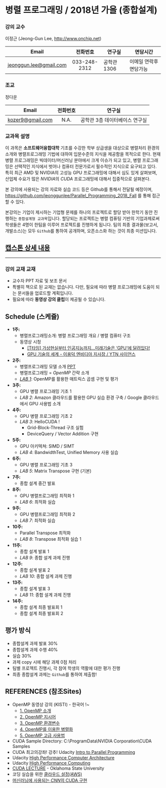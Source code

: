 # 병렬 프로그래밍 / 2018년 가을 (종합설계)

### 강의 교수
 이정근 (Jeong-Gun Lee, http://www.onchip.net)
 
| Email | 전화번호 | 연구실 | 면담시간 |
| :---: | :---: | ------ | ----- |
| jeonggun.lee@gmail.com | 033-248-2312 | 공학관 1306 | 이메일 연락후 면담가능 |

### 조교
 정다운

| Email | 전화번호 | 연구실 |
| :---: | :---: | ------ |
| kozer9@gmail.com  | N.A. | 공학관 3층 데이터베이스 연구실 |

### 교과목 설명
이 과목은 **소프트웨어융합대학** 기초를 수강한 학부 상급생을 대상으로 병렬처리 환경의 소개와 병렬프로그래밍 기법에 대하여 입문수준의 지식을 제공함을 목적으로 한다. 현재 병렬 프로그래밍은 빅데이터/머신러닝 분야에서 크게 이슈가 되고 있고, 병렬 프로그래밍은 선택적인 지식에서 벗어나 컴퓨터 전문가로서 필수적인 지식으로 요구되고 있다. 특히 최근 AMD 및 NVIDIA의 고성능 GPU 프로그래밍에 대해서 심도 있게 살펴보며, 산업체 수요가 많은 *NVIDIA*의 *CUDA* 프로그래밍에 대해서 집중적으로 살펴본다.

본 강의에 사용되는 강의 자료와 실습 코드 등은 Github를 통해서 전달될 예정이며, https://github.com/jeonggunlee/Parallel_Programming_2018_Fall 를 통해 접근할 수 있다.

본강의는 기업이 제시하는 기업형 문제를 하나의 프로젝트로 할당 받아 한학기 동안 진행하는 ```종합설계형 교과목```입니다. 할당되는 프로젝트는 병렬 컴퓨팅 기반의 기업과제로써 학생들은 4명이 한팀을 이루어 프로젝트를 진행하게 됩니다. 팀의 최종 결과물(보고서, 개발소스)는 모두 ```Github```를 통하여 공개하며, 오픈소스화 하는 것이 최종 미션입니다.

## [캡스톤 상세 내용](https://github.com/jeonggunlee/Parallel_Programming_2018_Fall/blob/master/Capstone/readme.md)

*  *  *

### 강의 교재 교재
  - 교수자 PPT 자료 및 보조 문서
  - 특별히 책으로 된 교재는 없습니다. 다만, 필요에 따라 병렬 프로그래밍에 도움이 되는 문서들을 업로드할 계획입니다.
  - 필요에 따라 **동영상 강의 클립**이 제공될 수 있습니다.
  
## Schedule (스케쥴)
  - **1주:**
    -	병렬프로그래밍소개: 병렬 프로그래밍 개요 / 병렬 컴퓨터 구조
    - 동영상 시청
        - [[T타임] 가상현실부터 인공지능까지…미래기술은 ‘GPU’에 달려있다!](https://www.youtube.com/watch?v=srLim-zAAIs)
        - [GPU 기술의 세계 - 이용덕 엔비디아 지사장 / YTN 사이언스](https://www.youtube.com/watch?v=34uW5k77AOA)
  - **2주:**
    - 병렬프로그래밍 모델 소개 [PPT](https://github.com/jeonggunlee/Parallel_Programming_2018_Fall/blob/master/PPTs/Intro_PC_Under.pdf)
    -	병렬프로그래밍 = *OpenMP* 간략 소개
    - *[LAB 1](https://github.com/jeonggunlee/Parallel_Programming_2018_Fall/blob/master/LAB/Lab1/openmp.md)*: OpenMP를 활용한 매트릭스 곱셈 구현 및 평가
  - **3주:**
    -	GPU 병렬 프로그래밍 기초 1
    - *LAB 2*: Amazon 클라우드를 활용한 GPU 실습 환경 구축 / Google 클라우드에서 GPU 사용법 소개
  - **4주:**
    -	GPU 병렬 프로그래밍 기초 2
    - *LAB 3*: HelloCUDA !
       - Grid-Block-Thread 구조 실험
       - DeviceQuery / Vector Addition 구현
  - **5주:**
    -	GPU 아키텍쳐: SIMD / SIMT
    - *LAB 4*: BandwidthTest, Unified Memory 사용 실습
  - **6주:**
    -	GPU 병렬 프로그래밍 기초 3
    - *LAB 5*: Matrix Transpose 구현 (기본)
  - **7주:**
    - 종합 설계 중간 발표
  - **8주:**
    -	GPU 병렬프로그래밍 최적화 1
    - *LAB 6*: 최적화 실습
  - **9주:**
    -	GPU 병렬프로그래밍 최적화 2
    - *LAB 7*: 최적화 실습
  - **10주:**
    -	Parallel Transpose 최적화 
    - *LAB 8*: Transpose 최적화 실습 1
  - **11주:**
    -	종합 설계 발표 1
    - *LAB 9*: 종합 설계 과제 진행
  - **12주:**
    -	종합 설계 발표 2
    - *LAB 10*: 종합 설계 과제 진행
  - **13주:**
    -	종합 설계 발표 3
    - *LAB 11*: 종합 설계 과제 진행
  - **14주:**
    -	종합 설계 최종 발표회 1
    - 종합 설계 최종 발표회 2

## 평가 방식
  - 종합설계 과제 발표 30%
  - 종합설계 과제 수행 40%
  - 실습 30%
  - 과제 copy 시에 해당 과제 0점 처리
  - 팀별 프로젝트 진행시, 각 참여 학생의 역활에 대한 평가 진행
  - 최종 종합설계 과제는 ```Github```를 통하여 제출함!

## REFERENCES (참조Sites)
  - OpenMP 동영상 강의 (KISTI) - 한국어 !~
     - [1. OpenMP 소개](https://www.youtube.com/watch?v=6rXJneScWFM)
     - [2. OpenMP 지시어](https://www.youtube.com/watch?v=_K8PTVYjDmc)
     - [3. OpenMP 환경변수](https://www.youtube.com/watch?v=LKrEWu_5dSQ&t=137s)
     - [4. OpenMP를 이용한 병렬화](https://www.youtube.com/watch?v=xuEo51976d8)
     - [5. OpenMP 고급 사용법](https://www.youtube.com/watch?v=LP3IuENi17M)
  - CUDA Sample Directory: C:\ProgramData\NVIDIA Corporation\CUDA Samples
  - CUDA 최고의강좌! 강추! Udacity [Intro to Parallel Programming](https://www.youtube.com/watch?v=F620ommtjqk&list=PLAwxTw4SYaPnFKojVQrmyOGFCqHTxfdv2)
  - Udacity [High Performance Computer Architecture](https://www.youtube.com/watch?v=tawb_aeYQ2g&list=PLAwxTw4SYaPmqpjgrmf4-DGlaeV0om4iP&index=1)
  - Udacity [High Performance Computing](https://www.youtube.com/watch?v=grD5en6_IiQ&list=PLAwxTw4SYaPk8NaXIiFQXWK6VPnrtMRXC)
  - [CUDA LECTURE](https://www.youtube.com/watch?v=sxhvmTveO2A) - Oklahoma State University
  - 코딩 실습을 위한 [클라우드 설정(AWS)](https://github.com/jeonggunlee/CUDATeaching/blob/master/gpu4cloud.md) 
  - [머신러닝에 사용되는 *CNN*의 CUDA 구현](https://sites.google.com/site/5kk73gpu2013/assignment/cnn)
